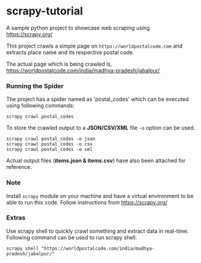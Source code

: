 # scrapy-tutorial
A sample python project to showcase web scraping using https://scrapy.org/

This project crawls a simple page on ```https://worldpostalcode.com``` and extracts place name and its respective postal code.

The actual page which is being crawled is, https://worldpostalcode.com/india/madhya-pradesh/jabalpur/

### Running the Spider

The project has a spider named as 'postal_codes' which can be executed using following commands:

```
scrapy crawl postal_codes
```

To store the crawled output to a **JSON/CSV/XML** file ```-o``` option can be used.

```
scrapy crawl postal_codes -o json
scrapy crawl postal_codes -o csv
scrapy crawl postal_codes -o xml
``` 

Actual output files (**items.json & items.csv**) have also been attached for reference. 

### Note

Install ```scrapy``` module on your machine and have a virtual environment to be able to run this code. Follow instructions from https://scrapy.org/

### Extras

Use scrapy shell to quickly crawl something and extract data in real-time. Following command can be used to run scrapy shell.

```
scrapy shell "https://worldpostalcode.com/india/madhya-pradesh/jabalpur/"
```  

